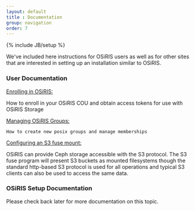 ```yaml
---
layout: default
title : Documentation
group: navigation
order: 7
---
```

{% include JB/setup %}

We've included here instructions for OSiRIS users as well as for other sites that are interested in setting up an installation similar to OSiRIS.

<h3>User Documentation</h3>

<p>
<a href="enrollment.html">Enrolling in OSiRIS:</a> 

How to enroll in your OSiRIS COU and obtain access tokens for use with OSiRIS Storage
</p>

<p>
    <a href="groups.html">Managing OSiRIS Groups:</a>

    How to create new posix groups and manage memberships
</p>

<p>
<a href="s3fuse.html">Configuring an S3 fuse mount:</a>

OSiRIS can provide Ceph storage accessible with the S3 protocol.  The S3 fuse program will present S3 buckets as mounted filesystems though the standard http-based S3 protocol is used for all operations and typical S3 clients can also be used to access the same data.     
</p>

<h3>OSiRIS Setup Documentation</h3>

Please check back later for more documentation on this topic.  
